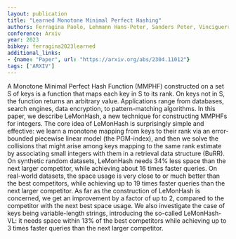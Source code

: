 ```yaml
---
layout: publication
title: "Learned Monotone Minimal Perfect Hashing"
authors: Ferragina Paolo, Lehmann Hans-Peter, Sanders Peter, Vinciguerra Giorgio
conference: Arxiv
year: 2023
bibkey: ferragina2023learned
additional_links:
- {name: "Paper", url: "https://arxiv.org/abs/2304.11012"}
tags: ['ARXIV']
---
```

A Monotone Minimal Perfect Hash Function (MMPHF) constructed on a set S of keys is a function that maps each key in S to its rank. On keys not in S, the function returns an arbitrary value. Applications range from databases, search engines, data encryption, to pattern-matching algorithms. In this paper, we describe LeMonHash, a new technique for constructing MMPHFs for integers. The core idea of LeMonHash is surprisingly simple and effective: we learn a monotone mapping from keys to their rank via an error-bounded piecewise linear model (the PGM-index), and then we solve the collisions that might arise among keys mapping to the same rank estimate by associating small integers with them in a retrieval data structure (BuRR). On synthetic random datasets, LeMonHash needs 34% less space than the next larger competitor, while achieving about 16 times faster queries. On real-world datasets, the space usage is very close to or much better than the best competitors, while achieving up to 19 times faster queries than the next larger competitor. As far as the construction of LeMonHash is concerned, we get an improvement by a factor of up to 2, compared to the competitor with the next best space usage. We also investigate the case of keys being variable-length strings, introducing the so-called LeMonHash-VL: it needs space within 13% of the best competitors while achieving up to 3 times faster queries than the next larger competitor.